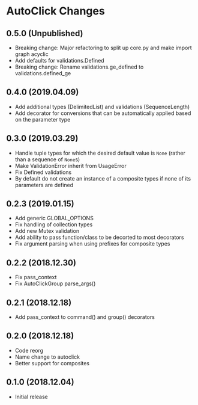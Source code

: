 # AutoClick Changes

## 0.5.0 (Unpublished)

* Breaking change: Major refactoring to split up core.py and make import graph acyclic
* Add defaults for validations.Defined
* Breaking change: Rename validations.ge_defined to validations.defined_ge

## 0.4.0 (2019.04.09)

* Add additional types (DelimitedList) and validations (SequenceLength)
* Add decorator for conversions that can be automatically applied based on the parameter type

## 0.3.0 (2019.03.29)

* Handle tuple types for which the desired default value is `None` (rather than a sequence of `None`s)
* Make ValidationError inherit from UsageError
* Fix Defined validations
* By default do not create an instance of a composite types if none of its parameters are defined

## 0.2.3 (2019.01.15)

* Add generic GLOBAL_OPTIONS
* Fix handling of collection types
* Add new Mutex validation
* Add ability to pass function/class to be decorted to most decorators
* Fix argument parsing when using prefixes for composite types

## 0.2.2 (2018.12.30)

* Fix pass_context
* Fix AutoClickGroup parse_args()

## 0.2.1 (2018.12.18)

* Add pass_context to command() and group() decorators

## 0.2.0 (2018.12.18)

* Code reorg
* Name change to autoclick
* Better support for composites

## 0.1.0 (2018.12.04)

* Initial release